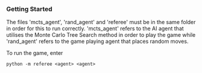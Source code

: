 ### Getting Started

The files 'mcts_agent', 'rand_agent' and 'referee' must be in the same folder in order for this to run correctly. 'mcts_agent' refers to the AI agent that utilises the Monte Carlo Tree Search method in order to play the game while 'rand_agent' refers to the game playing agent that places random moves.

To run the game, enter 

```
python -m referee <agent> <agent>
```

